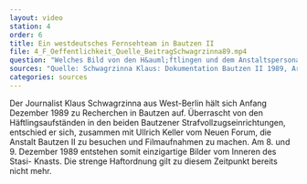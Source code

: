```yaml
---
layout: video
station: 4
order: 6
title: Ein westdeutsches Fernsehteam in Bautzen II
file: 4_F_Oeffentlichkeit_Quelle_BeitragSchwagrzinna89.mp4
question: "Welches Bild von den H&auml;ftlingen und dem Anstaltspersonal in Bautzen II vermittelt der Beitrag?"
sources: "Quelle: Schwagrzinna Klaus: Dokumentation Bautzen II 1989, Archiv Gedenkst&#228;tte Bautzen"
categories: sources
---
```

Der Journalist Klaus Schwagrzinna aus West-Berlin h&#228;lt sich Anfang Dezember 1989 zu Recherchen in Bautzen auf. &#220;berrascht von den H&#228;ftlingsaufst&#228;nden in den beiden Bautzener Strafvollzugseinrichtungen, entschied er sich, zusammen mit Ullrich Keller vom Neuen Forum, die Anstalt Bautzen II zu besuchen und Filmaufnahmen zu machen. Am 8. und 9. Dezember 1989 entstehen somit einzigartige Bilder vom Inneren des Stasi- Knasts. Die strenge Haftordnung gilt zu diesem Zeitpunkt bereits nicht mehr.